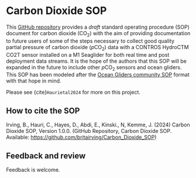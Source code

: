# Carbon Dioxide SOP

This [GitHub repository](https://github.com/britairving/Carbon_Dioxide_SOP) provides a *draft* standard operating procedure (SOP) document for carbon dioxide (CO<sub>2</sub>) with the aim of providing documentation to future users of some of the steps necessary to collect good quality partial pressure of carbon dioxide (*p*CO<sub>2</sub>) data with a CONTROS HydroCTM CO2T sensor installed on a M1 Seaglider for both real time and post deployment data streams. It is the hope of the authors that this SOP will be expanded in the future to include other *p*CO<sub>2</sub> sensors and ocean gliders. This SOP has been modeled after the [Ocean Gliders community SOP](https://github.com/OceanGlidersCommunity) format with that hope in mind. 

Please see {cite}`Haurietal2024` for more on this project.

## How to cite the SOP
Irving, B., Hauri, C., Hayes, D., Abdi, E., Kinski., N, Kemme, J. (2024) 
Carbon Dioxide SOP, Version 1.0.0. 
(GitHub Repository, Carbon Dioxide SOP. 
Available: https://github.com/britairving/Carbon_Dioxide_SOP)

## Feedback and review
Feedback is welcome.



